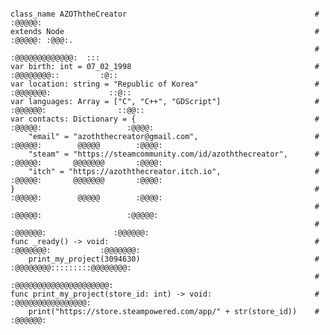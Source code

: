 <!-- ## Hi there 👋 -->
```gdscript

class_name AZOThtheCreator                                          #                  :@@@@@:                   
extends Node                                                        #              :@@@@@: :@@@:.                
                                                                    #           :@@@@@@@@@@@@@:  :::             
var birth: int = 07_02_1998                                         #         :@@@@@@@@::         :@::           
var location: string = "Republic of Korea"                          #        :@@@@@@@:             ::@::         
var languages: Array = ["C", "C++", "GDScript"]                     #       :@@@@@@:                ::@@::       
var contacts: Dictionary = {                                        #      :@@@@@:                   :@@@@:      
    "email" = "azoththecreator@gmail.com",                          #     :@@@@@:        @@@@@        :@@@@:     
    "steam" = "https://steamcommunity.com/id/azoththecreator",      #     :@@@@@:       @@@@@@@       :@@@@:     
    "itch" = "https://azoththecreator.itch.io",                     #     :@@@@@:       @@@@@@@       :@@@@:         
}                                                                   #     :@@@@@:        @@@@@        :@@@@:     
                                                                    #      :@@@@@:                   :@@@@@:     
                                                                    #       :@@@@@@:               :@@@@@@:      
func _ready() -> void:                                              #        :@@@@@@@:           :@@@@@@@:       
    print_my_project(3094630)                                       #         :@@@@@@@@:::::::::@@@@@@@@:        
                                                                    #           :@@@@@@@@@@@@@@@@@@@@@:          
func print_my_project(store_id: int) -> void:                       #              :@@@@@@@@@@@@@@@@:            
    print("https://store.steampowered.com/app/" + str(store_id))    #                   :@@@@@@:                     

```
<!--
**azoththecreator/azoththecreator** is a ✨ _special_ ✨ repository because its `README.md` (this file) appears on your GitHub profile.

Here are some ideas to get you started:

- 🔭 I’m currently working on ...
- 🌱 I’m currently learning ...
- 👯 I’m looking to collaborate on ...
- 🤔 I’m looking for help with ...
- 💬 Ask me about ...
- 📫 How to reach me: ...
- 😄 Pronouns: ...
- ⚡ Fun fact: ...
-->
